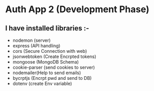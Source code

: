 # Auth App 2 (Development Phase)

## I have installed libraries :- 
- nodemon (server)
- express (API handling)
- cors (Secure Connection with web)
- jsonwebtoken (Create Encrpted tokens)
- mongoose (MongoDB Schema)
- cookie-parser (send cookies to server)
- nodemailer(Help to send emails)
- bycrptjs (Encrpt pwd and send to DB)
- dotenv (create Env variable)








